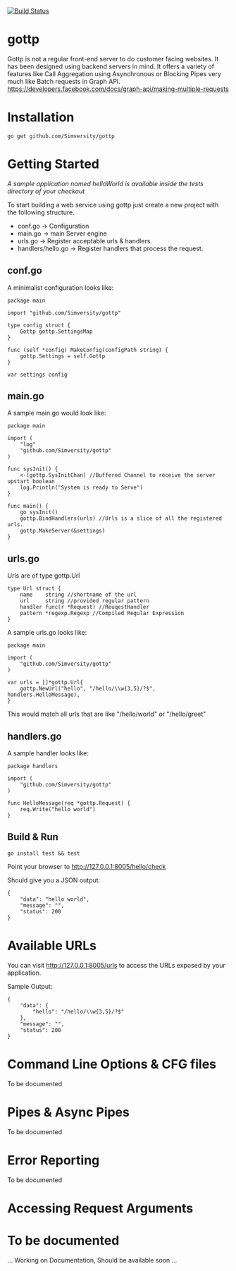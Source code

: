 [![Build Status](https://travis-ci.org/Simversity/gottp.svg?branch=master)](https://travis-ci.org/Simversity/gottp)

gottp
=====

Gottp is not a regular front-end server to do customer facing websites. It has been designed using backend servers in mind. It offers a variety of features like Call Aggregation using Asynchronous or Blocking Pipes very much like Batch requests in Graph API. https://developers.facebook.com/docs/graph-api/making-multiple-requests


Installation
=============
```
go get github.com/Simversity/gottp
```

Getting Started
===============

*A sample application named helloWorld is available inside the tests directory of your checkout*

To start building a web service using gottp just create a new project with the following structure.

  * conf.go -> Configuration
  * main.go -> main Server engine
  * urls.go -> Register acceptable urls & handlers.
  * handlers/hello.go -> Register handlers that process the request.


conf.go
-------

A minimalist configuration looks like:

```
package main

import "github.com/Simversity/gottp"

type config struct {
	Gottp gottp.SettingsMap
}

func (self *config) MakeConfig(configPath string) {
	gottp.Settings = self.Gottp
}

var settings config
```

main.go
-------

A sample main.go would look like:

```
package main

import (
    "log"
	"github.com/Simversity/gottp"
)

func sysInit() {
	<-(gottp.SysInitChan) //Buffered Channel to receive the server upstart boolean
	log.Println("System is ready to Serve")
}

func main() {
	go sysInit()
	gottp.BindHandlers(urls) //Urls is a slice of all the registered urls.
	gottp.MakeServer(&settings)
}
```

urls.go
-------

Urls are of type gottp.Url

```
type Url struct {
	name    string //shortname of the url
	url     string //provided regular pattern
	handler func(r *Request) //ReuqestHandler 
	pattern *regexp.Regexp //Compiled Regular Expression
}
```

A sample urls.go looks like:

```
package main

import (
	"github.com/Simversity/gottp"
)

var urls = []*gottp.Url{
    gottp.NewUrl("hello", "/hello/\\w{3,5}/?$", handlers.HelloMessage),
}
```

This would match all urls that are like "/hello/world" or "/hello/greet"

handlers.go
-----------

A sample handler looks like:

```
package handlers

import (
	"github.com/Simversity/gottp"
)

func HelloMessage(req *gottp.Request) {
    req.Write("hello world")
}
```

Build & Run
-----------

```
go install test && test
```

Point your browser to http://127.0.0.1:8005/hello/check

Should give you a JSON output:

```
{
    "data": "hello world",
    "message": "",
    "status": 200
}
```

Available URLs
==============

You can visit http://127.0.0.1:8005/urls to access the URLs exposed by your application.

Sample Output:

```
{
    "data": {
        "hello": "/hello/\\w{3,5}/?$"
    },
    "message": "",
    "status": 200
}
```

Command Line Options & CFG files
================================

To be documented

Pipes & Async Pipes
===================

To be documented

Error Reporting
===============

To be documented

Accessing Request Arguments
===========================

To be documented
=======
... Working on Documentation, Should be available soon ...
